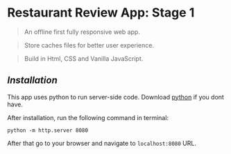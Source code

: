 # **Restaurant Review App: Stage 1**

>An offline first fully responsive web app. 

>Store caches files for better user experience.

>Build in Html, CSS and Vanilla JavaScript.

## *Installation*

This app uses python to run server-side code.
Download [python](https://www.python.org/) if you dont have.

After installation, run the following command in terminal:

```
python -m http.server 8080
```
After that go to your browser and navigate to `localhost:8080` URL.
